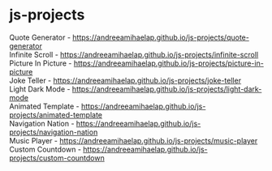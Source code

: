 # js-projects

Quote Generator - https://andreeamihaelap.github.io/js-projects/quote-generator \
Infinite Scroll - https://andreeamihaelap.github.io/js-projects/infinite-scroll \
Picture In Picture - https://andreeamihaelap.github.io/js-projects/picture-in-picture \
Joke Teller - https://andreeamihaelap.github.io/js-projects/joke-teller \
Light Dark Mode - https://andreeamihaelap.github.io/js-projects/light-dark-mode \
Animated Template - https://andreeamihaelap.github.io/js-projects/animated-template \
Navigation Nation - https://andreeamihaelap.github.io/js-projects/navigation-nation \
Music Player - https://andreeamihaelap.github.io/js-projects/music-player \
Custom Countdown - https://andreeamihaelap.github.io/js-projects/custom-countdown
